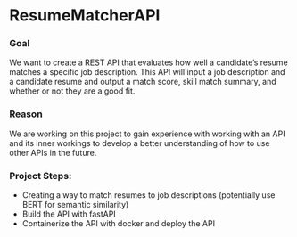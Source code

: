 # ResumeMatcherAPI

### Goal
We want to create a REST API that evaluates how well a candidate’s resume matches a specific job description.  This API will input a job description and a candidate resume and output a match score, skill match summary, and whether or not they are a good fit.

### Reason
We are working on this project to gain experience with working with an API and its inner workings to develop a better understanding of how to use other APIs in the future.

### Project Steps:
- Creating a way to match resumes to job descriptions (potentially use BERT for semantic similarity)
- Build the API with fastAPI
- Containerize the API with docker and deploy the API
